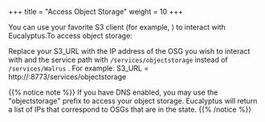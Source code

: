 +++
title = "Access Object Storage"
weight = 10
+++

You can use your favorite S3 client (for example, ) to interact with Eucalyptus.To access object storage: 

Replace your S3_URL with the IP address of the OSG you wish to interact with and the service path with `/services/objectstorage` instead of `/services/Walrus` . For example: 
    S3_URL = http://<OSG IP>:8773/services/objectstorage


{{% notice note %}}
If you have DNS enabled, you may use the "objectstorage" prefix to access your object storage. Eucalyptus will return a list of IPs that correspond to OSGs that are in the state. 
{{% /notice %}}
